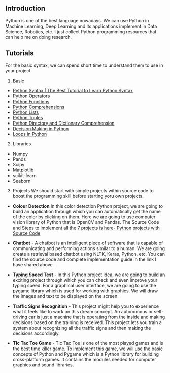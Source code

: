 ## Introduction
Python is one of the best language nowadays. We can use Python in Machine Learning, Deep Learning and its applications implement in Data Science, Robotics, etc.
I just collect Python programming resources that can help me on doing research.

## Tutorials
For the basic syntax, we can spend short time to understand them to use in your project.

1. Basic
- [Python Syntax | The Best Tutorial to Learn Python Syntax](https://data-flair.training/blogs/python-tutorial/)
- [Python Operators]()
- [Python Functions]()
- [Python Comprehensions]()
- [Python Lists]()
- [Python Tuples]()
- [Python Directory and Dictionary Comprehension]()
- [Decision Making in Python]()
- [Loops in Python]()

2. Libraries
- Numpy
- Pands
- Scipy
- Matplotlib
- scikit-learn
- Seaborn

3. Projects
We should start with simple projects within source code to boost the programming skill before starting yoru own projects.

  - **Colour Detection**
  In this color detection Python project, we are going to build an application through which you can automatically get the name of the color by clicking on them. Here we are going to use computer vision library of Python that is OpenCV and Pandas.
  The Source Code and Steps to implement all the [7 projects is here- Python projects with Source Code](https://sites.google.com/view/learn-python-data-science/python-projects)

  - **Chatbot** - A chatbot is an intelligent piece of software that is capable of communicating and performing actions similar to a human. We are going create a retrieval based chatbot using NLTK, Keras, Python, etc. You can find the source code and complete implementation guide in the link I have shared above.

  - **Typing Speed Test** - In this Python project idea, we are going to build an exciting project through which you can check and even improve your typing speed. For a graphical user interface, we are going to use the pygame library which is used for working with graphics. We will draw the images and text to be displayed on the screen.


  - **Traffic Signs Recognition** - This project might help you to experience what it feels like to work on this dream concept. An autonomous or self-driving car is just a machine that is operating from the inside and making decisions based on the training is received. This project lets you train a system about recognizing all the traffic signs and then making the decisions accordingly.

  - **Tic Tac Toe Game** - Tic Tac Toe is one of the most played games and is the best time killer game. To implement this game, we will use the basic concepts of Python and Pygame which is a Python library for building cross-platform games. It contains the modules needed for computer graphics and sound libraries.
